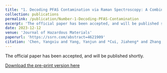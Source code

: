 ```yaml
---
title: "1. Decoding PFAS Contamination via Raman Spectroscopy: A Combined DFT and Machine Learning Investigation"
collection: publications
permalink: /publication/Number-1-Decoding-PFAS-Contamination
excerpt: 'The official paper has been accepted, and will be published shortly.'
date: 2023-12-12
venue: 'Journal of Hazardous Materials'
paperurl: 'https://ssrn.com/abstract=4621909'
citation: 'Chen, Yangxiu and Yang, Yanjun and *Cui, Jiaheng* and Zhang, Hong and Zhao, Yiping, Decoding PFAS Contamination via Raman Spectroscopy: A Combined DFT and Machine Learning Investigation. Available at SSRN:'
---
```


The official paper has been accepted, and will be published shortly.

[Download the pre-print version here](https://ssrn.com/abstract=4621909)
